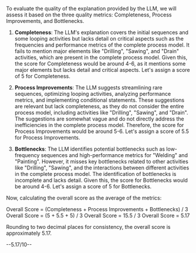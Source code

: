 To evaluate the quality of the explanation provided by the LLM, we will assess it based on the three quality metrics: Completeness, Process Improvements, and Bottlenecks.

1. **Completeness**: The LLM's explanation covers the initial sequences and some looping activities but lacks detail on critical aspects such as the frequencies and performance metrics of the complete process model. It fails to mention major elements like "Drilling", "Sawing", and "Drain" activities, which are present in the complete process model. Given this, the score for Completeness would be around 4-6, as it mentions some major elements but lacks detail and critical aspects. Let's assign a score of 5 for Completeness.

2. **Process Improvements**: The LLM suggests streamlining rare sequences, optimizing looping activities, analyzing performance metrics, and implementing conditional statements. These suggestions are relevant but lack completeness, as they do not consider the entire process model, including activities like "Drilling", "Sawing", and "Drain". The suggestions are somewhat vague and do not directly address the inefficiencies in the complete process model. Therefore, the score for Process Improvements would be around 5-6. Let's assign a score of 5.5 for Process Improvements.

3. **Bottlenecks**: The LLM identifies potential bottlenecks such as low-frequency sequences and high-performance metrics for "Welding" and "Painting". However, it misses key bottlenecks related to other activities like "Drilling", "Sawing", and the interactions between different activities in the complete process model. The identification of bottlenecks is incomplete and lacks detail. Given this, the score for Bottlenecks would be around 4-6. Let's assign a score of 5 for Bottlenecks.

Now, calculating the overall score as the average of the metrics:

Overall Score = (Completeness + Process Improvements + Bottlenecks) / 3
Overall Score = (5 + 5.5 + 5) / 3
Overall Score = 15.5 / 3
Overall Score = 5.17

Rounding to two decimal places for consistency, the overall score is approximately 5.17. 

--5.17/10--